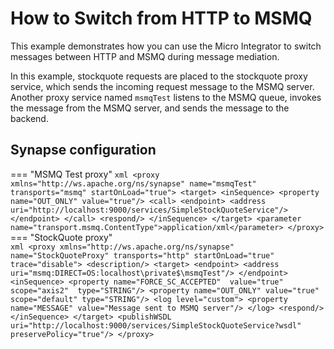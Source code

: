 # How to Switch from HTTP to MSMQ

This example demonstrates how you can use the Micro Integrator to switch messages between HTTP and MSMQ during message mediation.

In this example, stockquote requests are placed to the stockquote proxy service, which sends the incoming request message to the MSMQ server. Another proxy service named `msmqTest` listens to the MSMQ queue, invokes the message from the MSMQ server, and sends the message to the backend. 

## Synapse configuration

=== "MSMQ Test proxy"
    ```xml
    <proxy xmlns="http://ws.apache.org/ns/synapse" name="msmqTest" transports="msmq" startOnLoad="true">
        <target>
            <inSequence>
                <property name="OUT_ONLY" value="true"/>
                <call>
                    <endpoint>
                        <address uri="http://localhost:9000/services/SimpleStockQuoteService"/>
                    </endpoint>
                </call>
                <respond/>
            </inSequence>
        </target>
            <parameter name="transport.msmq.ContentType">application/xml</parameter>
    </proxy>
    ```
=== "StockQuote proxy"    
    ```xml
    <proxy xmlns="http://ws.apache.org/ns/synapse" name="StockQuoteProxy" transports="http" startOnLoad="true" trace="disable">
         <description/>
          <target>
            <endpoint>
              <address uri="msmq:DIRECT=OS:localhost\private$\msmqTest"/>
            </endpoint>
            <inSequence>
               <property name="FORCE_SC_ACCEPTED"  value="true"  scope="axis2"  type="STRING"/>
               <property name="OUT_ONLY" value="true" scope="default" type="STRING"/>
               <log level="custom">
                <property name="MESSAGE" value="Message sent to MSMQ server"/>
               </log>
               <respond/>
            </inSequence>
          </target>
          <publishWSDL uri="http://localhost:9000/services/SimpleStockQuoteService?wsdl" preservePolicy="true"/>
     </proxy>
    ```

<!--
## Build and run

**Prerequisites:**

!!! Info
    Make sure that the given MSMQ sample is ONLY working on windows environment, since it invokes Microsoft C++ API for MSMQ via JNI invocation.

-   Start the Axis2 server and deploy the SimpleStockQuoteService (Refer
    steps above).

-   Download the
    `                       axis2-transport-msmq-2.0.0-wso2v2.jar                     `
    file and add it to the `           <EI_HOME>/dropins          `
    directory. This file provides the JNI invocation required by MSMQ
    bridging.

-   Please make sure MQ is installed and running. For more information
    please refer <http://msdn.microsoft.com/en-us/library/aa967729.aspx>
    .

-   Make sure that you have installed Visual C++ 2008 (VC9), it works
    with Microsoft Visual Studio 2008 Express.

For a default MSMQ v4.0 installation, you may place following in the
Axis2 transport sender/ listener configuration at
`         repository/conf/axis2/axis2.xml        ` as,

```xml
<transportSender name="msmq"class="org.apache.axis2.transport.msmq.MSMQSender"/>
<transportReceiver name="msmq" class="org.apache.axis2.transport.msmq.MSMQListener">    
    <parameter name="msmq.receiver.host" locked="false">localhost</parameter>
</transportReceiver>
```

Invoke the sample as follows,

``` java
ant stockquote -Daddurl=http://localhost:8280/services/StockQuoteProxy -Dmode=placeorder -Dsymbol=MSFT
```

The sample Axis2 server console will print a message indicating that it
has accepted the order as follows,

``` java
Accepted order for : 18406 stocks of MSFT at $ 83.58806051152119
```

Above samples works as follows,
-->